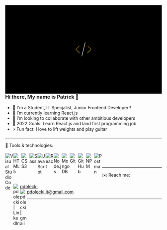 <img align="left" alt="Patrick's logo" width="1000px" src="./4735135.png" />
<br />

### Hi there, My name is Patrick 👋

- 🔭 I'm a Student, IT Specjalist, Junior Frontend Developer!!
- 🌱 I’m currently learning React.js
- 👯 I’m looking to collaborate with other ambitious developers
- 🥅 2022 Goals: Learn React.js and land first programming job
- ⚡ Fun fact: I love to lift weights and play guitar

-----------------------------------------------------------------------------------------------------------------------------------------------------

🧰 Tools & technologies:
<br />
<br />
<img align="left" alt="Visual Studio Code" width="26px" src="https://cdn.jsdelivr.net/npm/simple-icons@3.13.0/icons/visualstudiocode.svg" />
<img align="left" alt="HTML5" width="26px" src="https://cdn.jsdelivr.net/npm/simple-icons@3.13.0/icons/html5.svg" />
<img align="left" alt="CSS3" width="26px" src="https://cdn.jsdelivr.net/npm/simple-icons@3.13.0/icons/css3.svg" />
<img align="left" alt="Sass" width="26px" src="https://cdn.jsdelivr.net/npm/simple-icons@3.13.0/icons/sass.svg" />
<img align="left" alt="JavaScript" width="26px" src="https://cdn.jsdelivr.net/npm/simple-icons@3.13.0/icons/javascript.svg" />
<img align="left" alt="React" width="26px" src="https://cdn.jsdelivr.net/npm/simple-icons@3.13.0/icons/react.svg" />
<img align="left" alt="Node.js" width="26px" src="https://cdn.jsdelivr.net/npm/simple-icons@3.13.0/icons/node-dot-js.svg" />
<img align="left" alt="MongoDB" width="26px" src="https://cdn.jsdelivr.net/npm/simple-icons@3.13.0/icons/mongodb.svg" />
<img align="left" alt="Git" width="26px" src="https://cdn.jsdelivr.net/npm/simple-icons@3.13.0/icons/git.svg" />
<img align="left" alt="GitHub" width="26px" src="https://cdn.jsdelivr.net/npm/simple-icons@3.13.0/icons/github.svg" />
<img align="left" alt="NPM" width="26px" src="https://cdn.jsdelivr.net/npm/simple-icons@3.13.0/icons/npm.svg" />
<img align="left" alt="Postman" width="26px" src="https://cdn.jsdelivr.net/npm/simple-icons@3.13.0/icons/postman.svg" />

<br />

-----------------------------------------------------------------------------------------------------------------------------------------------------

✉️ Reach me:

[<img align="left" alt="pdolecki | LinkedIn" width="22px" src="https://cdn.jsdelivr.net/npm/simple-icons@v3/icons/linkedin.svg" />][linkedin] [pdolecki][linkedin]
<br />
[<img align="left" alt="pdolecki | gmail" width="22px" src="https://cdn.jsdelivr.net/npm/simple-icons@3.13.0/icons/gmail.svg" />][gmail] pdolecki.it@gmail.com

[linkedin]: https://linkedin.com/in/pdolecki
[gmail]: mailto:pdolecki.it@gmail.com

-----------------------------------------------------------------------------------------------------------------------------------------------------

